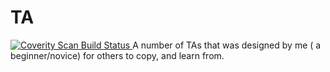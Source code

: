 # TA
<a href="https://scan.coverity.com/projects/1nquisit0r-ta">
  <img alt="Coverity Scan Build Status"
       src="https://scan.coverity.com/projects/6774/badge.svg"/>
</a>
A number of TAs that was designed by me ( a beginner/novice) for others to copy, and learn from.
